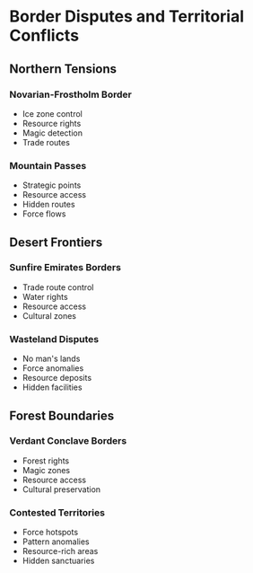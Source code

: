 # Border Disputes and Territorial Conflicts

## Northern Tensions

### Novarian-Frostholm Border
- Ice zone control
- Resource rights
- Magic detection
- Trade routes

### Mountain Passes
- Strategic points
- Resource access
- Hidden routes
- Force flows

## Desert Frontiers

### Sunfire Emirates Borders
- Trade route control
- Water rights
- Resource access
- Cultural zones

### Wasteland Disputes
- No man's lands
- Force anomalies
- Resource deposits
- Hidden facilities

## Forest Boundaries

### Verdant Conclave Borders
- Forest rights
- Magic zones
- Resource access
- Cultural preservation

### Contested Territories
- Force hotspots
- Pattern anomalies
- Resource-rich areas
- Hidden sanctuaries
